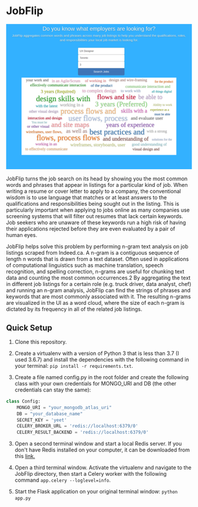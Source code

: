 # JobFlip

![alt text](jobflip.png)

JobFlip turns the job search on its head by showing you the most common words and phrases that appear in listings for a particular kind of job. When writing a resume or cover letter to apply to a company, the conventional wisdom is to use language that matches or at least answers to the qualifications and responsibilities being sought out in the listing. This is particularly important when applying to jobs online as many companies use screening systems that will filter out resumes that lack certain keywords.​ Job seekers who are unaware of these keywords run a high risk of having their applications rejected before they are even evaluated by a pair of human eyes.

JobFlip helps solve this problem by performing n-gram text analysis on job listings scraped from Indeed.ca. A n-gram is a contiguous sequence of length n words that is drawn from a text dataset. Often used in applications of computational linguistics such as machine translation, speech recognition, and spelling correction, n-grams are useful for chunking text data and counting the most common occurrences.​ 2​ By aggregating the text in different job listings for a certain role (e.g. truck driver, data analyst, chef) and running an n-gram analysis, JobFlip can find the strings of phrases and keywords that are most commonly associated with it. The resulting n-grams are visualized in the UI as a word cloud, where the size of each n-gram is dictated by its frequency in all of the related job listings.

## Quick Setup

1. Clone this repository.

2. Create a virtualenv with a version of Python 3 that is less than 3.7 (I used 3.6.7) and install the dependencies with the following command in your terminal: ```pip install -r requirements.txt```.

3. Create a file named config.py in the root folder and create the following class with your own credentials for MONGO_URI and DB (the other credentials can stay the same):

```python
class Config:
    MONGO_URI = "your_mongodb_atlas_uri"
    DB = "your_database_name"
    SECRET_KEY = 'yeet'
    CELERY_BROKER_URL = 'redis://localhost:6379/0'
    CELERY_RESULT_BACKEND = 'redis://localhost:6379/0'
```

3. Open a second terminal window and start a local Redis server. If you don't have Redis installed on your computer, it can be downloaded from this [link.](https://redis.io/download)

4. Open a third terminal window. Activate the virtualenv and navigate to the JobFlip directory, then start a Celery worker with the following command ```app.celery --loglevel=info```.

5. Start the Flask application on your original terminal window: ```python app.py```